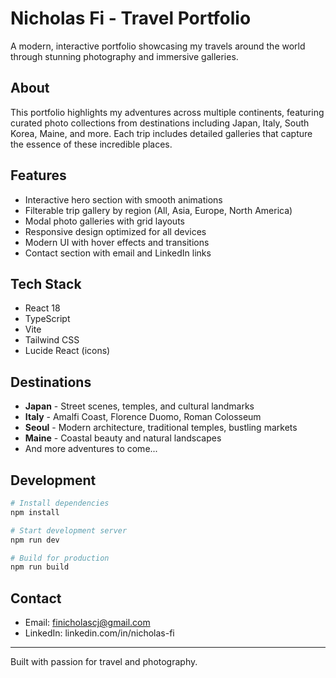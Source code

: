 # Nicholas Fi - Travel Portfolio

A modern, interactive portfolio showcasing my travels around the world through stunning photography and immersive galleries.

## About

This portfolio highlights my adventures across multiple continents, featuring curated photo collections from destinations including Japan, Italy, South Korea, Maine, and more. Each trip includes detailed galleries that capture the essence of these incredible places.

## Features

- Interactive hero section with smooth animations
- Filterable trip gallery by region (All, Asia, Europe, North America)
- Modal photo galleries with grid layouts
- Responsive design optimized for all devices
- Modern UI with hover effects and transitions
- Contact section with email and LinkedIn links

## Tech Stack

- React 18
- TypeScript
- Vite
- Tailwind CSS
- Lucide React (icons)

## Destinations

- **Japan** - Street scenes, temples, and cultural landmarks
- **Italy** - Amalfi Coast, Florence Duomo, Roman Colosseum
- **Seoul** - Modern architecture, traditional temples, bustling markets
- **Maine** - Coastal beauty and natural landscapes
- And more adventures to come...

## Development

```bash
# Install dependencies
npm install

# Start development server
npm run dev

# Build for production
npm run build
```

## Contact

- Email: finicholascj@gmail.com
- LinkedIn: linkedin.com/in/nicholas-fi

---

Built with passion for travel and photography.
